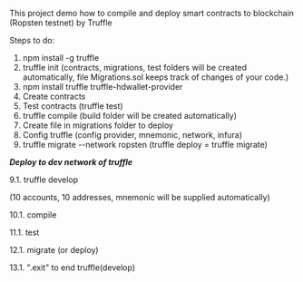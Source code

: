 This project demo how to compile and deploy smart contracts to blockchain (Ropsten testnet) by Truffle

Steps to do:
1. npm install -g truffle
2. truffle init 
(contracts, migrations, test folders will be created automatically, file Migrations.sol keeps track of changes of your code.)
3. npm install truffle truffle-hdwallet-provider
4. Create contracts
5. Test contracts (truffle test)
6. truffle compile
(build folder will be created automatically)
7. Create file in migrations folder to deploy 
8. Config truffle (config provider, mnemonic, network, infura)
9. truffle migrate --network ropsten (truffle deploy = truffle migrate)

***Deploy to dev network of truffle***

9.1. truffle develop

(10 accounts, 10 addresses, mnemonic will be supplied automatically)

10.1. compile

11.1. test

12.1. migrate (or deploy)

13.1. ".exit" to end truffle(develop)
